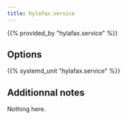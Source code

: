 ```yaml
---
title: hylafax.service
---
```


{{% provided_by "hylafax.service" %}}

## Options

{{% systemd_unit "hylafax.service" %}}

## Additionnal notes

Nothing here.
